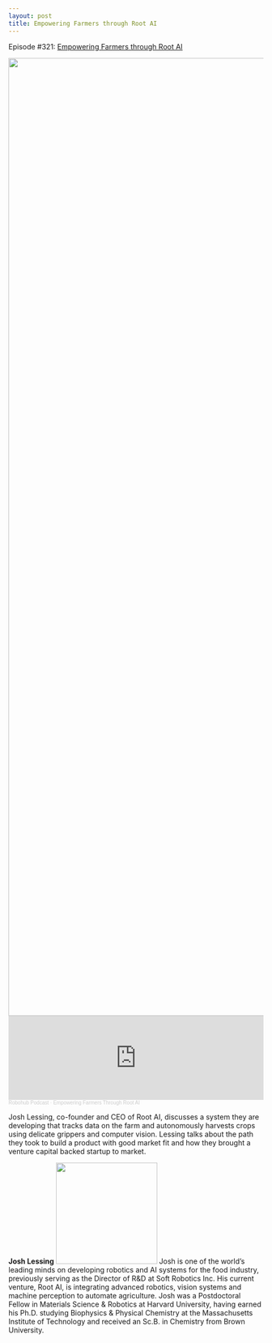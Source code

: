 ```yaml
---
layout: post
title: Empowering Farmers through Root AI
---
```

Episode #321: <a href="https://robohub.org/empowering-farmers-through-rootai/">Empowering Farmers through Root AI</a>

<img src="https://robohub.org/wp-content/uploads/2020/10/root_ai.jpg" alt="" width="1892" class="aligncenter size-full wp-image-196506" />

<iframe width="100%" height="166" scrolling="no" frameborder="no" allow="autoplay" src="https://w.soundcloud.com/player/?url=https%3A//api.soundcloud.com/tracks/913097575&color=%23ff5500&auto_play=false&hide_related=false&show_comments=true&show_user=true&show_reposts=false&show_teaser=true"></iframe><div style="font-size: 10px; color: #cccccc;line-break: anywhere;word-break: normal;overflow: hidden;white-space: nowrap;text-overflow: ellipsis; font-family: Interstate,Lucida Grande,Lucida Sans Unicode,Lucida Sans,Garuda,Verdana,Tahoma,sans-serif;font-weight: 100;"><a href="https://soundcloud.com/robohubpodcast" title="Robohub Podcast" target="_blank" style="color: #cccccc; text-decoration: none;" rel="noopener noreferrer">Robohub Podcast</a> · <a href="https://soundcloud.com/robohubpodcast/empowering-farmers-through-rootai" title="Empowering Farmers Through Root AI" target="_blank" style="color: #cccccc; text-decoration: none;" rel="noopener noreferrer">Empowering Farmers Through Root AI</a></div>

Josh Lessing, co-founder and CEO of Root AI, discusses a system they are developing that tracks data on the farm and autonomously harvests crops using delicate grippers and computer vision. Lessing talks about the path they took to build a product with good market fit and how they brought a venture capital backed startup to market.


<strong>Josh Lessing</strong>
<img src="https://robohub.org/wp-content/uploads/2020/10/Josh_Lessing_200pix.jpg" alt="" width="200" height="200" class="alignleft size-full wp-image-196507" />
Josh is one of the world’s leading minds on developing robotics and AI systems for the food industry, previously serving as the Director of R&D at Soft Robotics Inc. His current venture, Root AI, is integrating advanced robotics, vision systems and machine perception to automate agriculture. Josh was a Postdoctoral Fellow in Materials Science & Robotics at Harvard University, having earned his Ph.D. studying Biophysics & Physical Chemistry at the Massachusetts Institute of Technology and received an Sc.B. in Chemistry from Brown University.
